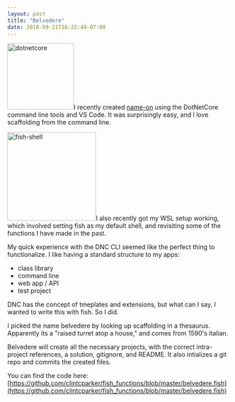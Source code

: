 ```yaml
---
layout: post
title: "Belvedere"
date: 2018-09-21T16:22:49-07:00
---
```


<img src="https://docs.microsoft.com/en-us/dotnet/images/hub/netcore.svg" alt="dotnetcore" class="r-img" height="150px">I recently created [name-on](https://name-on.clintcparker.com) using the DotNetCore command line tools and VS Code. It was surprisingly easy, and I love scaffolding from the command line.

<img src="https://fishshell.com/assets/img/Terminal_Logo_CRT_Small.png" alt="fish-shell" class="l-img" height="200px">I also recently got my WSL setup working, which involved setting fish as my default shell, and revisiting some of the functions I have made in the past. 

My quick experience with the DNC CLI seemed like the perfect thing to functionalize. I like having a standard structure to my apps:

* class library
* command line
* web app / API
* test project

DNC has the concept of tmeplates and extensions, but what can I say, I wanted to write this with fish. So I did.

I picked the name belvedere by looking up scaffolding in a thesaurus. Apparently its a "raised turret atop a house," and comes from 1590's italian.

Belvedere will create all the necessary projects, with the correct intra-project references, a solution, gitignore, and README. It also intializes a git repo and commits the created files.

You can find the code here: [https://github.com/clintcparker/fish_functions/blob/master/belvedere.fish](https://github.com/clintcparker/fish_functions/blob/master/belvedere.fish)
